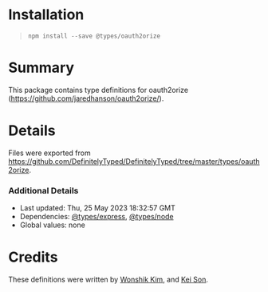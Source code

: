 # Installation
> `npm install --save @types/oauth2orize`

# Summary
This package contains type definitions for oauth2orize (https://github.com/jaredhanson/oauth2orize/).

# Details
Files were exported from https://github.com/DefinitelyTyped/DefinitelyTyped/tree/master/types/oauth2orize.

### Additional Details
 * Last updated: Thu, 25 May 2023 18:32:57 GMT
 * Dependencies: [@types/express](https://npmjs.com/package/@types/express), [@types/node](https://npmjs.com/package/@types/node)
 * Global values: none

# Credits
These definitions were written by [Wonshik Kim](https://github.com/wokim), and [Kei Son](https://github.com/heycalmdown).
